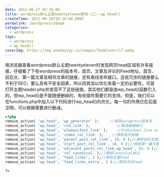 ```yaml
---
date: 2012-06-27 02:16:08
title: wordpress默认主题twentyeleven修改（二）：wp_head()
createTime: 2012-06-26T18:16:08.000Z
permalink: /wordpress/y6wq8
categories:
  - wordpress
tags:
  - wordpress
  - wp_head()
coverImg: https://img.onedayxyy.cn/images/TeekCover/17.webp
---
```


用浏览器查看wordpress默认主题twentyeleven时发现网页head区域有许多链接，仔细看了下有wordpress的版本号，首页，文章及评论的Feed地址，首页、前后文、第一篇文章及相邻文章的链接，还有离线发布接口。这些冗余的链接要么不利于SEO，要么具有不安全因素，所以将其加以优化有着一定的必要性。可是打开主题header.php并发现不了这些链接。其实他们都是由wp_head()函数引入的，但wp_head()是不能随便删掉的，有些插件需要它的支持。但是，我们可以在functions.php中加入以下代码进行wp_head()的优化，每一句的作用已在后面注明，可以根据需要进行删减。
```php
<?php
remove_action( 'wp_head', 'wp_generator' );     //移除wordpress版本号  
remove_action( 'wp_head', 'rsd_link' );            //离线编辑接口  
remove_action( 'wp_head', 'wlwmanifest_link' );    //针对widows live write的离线发布链接  
remove_action( 'wp_head', 'index_rel_link' );    //移除首页链接  
remove_action( 'wp_head', 'parent_post_rel_link', 10, 0 );//移除前后文链接  
remove_action( 'wp_head', 'start_post_rel_link', 10, 0 );//移除第一篇文章链接  
remove_action( 'wp_head', 'adjacent_posts_rel_link_wp_head', 10, 0 );//移除相邻文章链接  
remove_action( 'wp_head', 'rel_canonical' );//移除Canonical标记  
remove_action( 'wp_head', 'feed_links', 2 );//移除文章Feed   
remove_action( 'wp_head', 'feed_links_extra', 3 );//移除评论Feed 

?>
```
